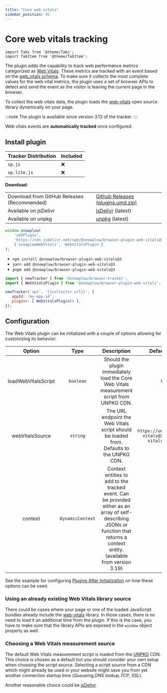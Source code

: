 ```yaml
---
title: "Core web vitals"
sidebar_position: 95
---
```


# Core web vitals tracking

```mdx-code-block
import Tabs from '@theme/Tabs';
import TabItem from '@theme/TabItem';
```

The plugin adds the capability to track web performance metrics categorized as [Web Vitals](https://web.dev/vitals/). These metrics are tracked with an event based on the [web_vitals schema](https://github.com/snowplow/iglu-central/blob/master/schemas/com.snowplowanalytics.snowplow/web_vitals/jsonschema/). To make sure it collects the most complete values for the web vital metrics, the plugin uses a set of browser APIs to detect and send the event as the visitor is leaving the current page in the browser.

To collect the web vitals data, the plugin loads the [web-vitals](https://github.com/GoogleChrome/web-vitals) open source library dynamically on your page.

:::note
The plugin is available since version 3.13 of the tracker.
:::

Web vitals events are **automatically tracked** once configured.

## Install plugin

<Tabs groupId="platform" queryString>
  <TabItem value="js" label="JavaScript (tag)" default>

| Tracker Distribution | Included |
|----------------------|----------|
| `sp.js`              | ❌        |
| `sp.lite.js`         | ❌        |

**Download:**

<table><tbody><tr><td>Download from GitHub Releases (Recommended)</td><td><a href="https://github.com/snowplow/snowplow-javascript-tracker/releases">Github Releases (plugins.umd.zip)</a></td></tr><tr><td>Available on jsDelivr</td><td><a href="https://cdn.jsdelivr.net/npm/@snowplow/browser-plugin-web-vitals@3/dist/index.umd.min.js">jsDelivr</a> (latest)</td></tr><tr><td>Available on unpkg</td><td><a href="https://unpkg.com/@snowplow/browser-plugin-web-vitals@3/dist/index.umd.min.js">unpkg</a> (latest)</td></tr></tbody></table>

```javascript
window.snowplow(
    'addPlugin',
    'https://cdn.jsdelivr.net/npm/@snowplow/browser-plugin-web-vitals@3/dist/index.umd.min.js',
    ['snowplowWebVitals', 'WebVitalsPlugin']
);
```

  </TabItem>
  <TabItem value="browser" label="Browser (npm)">

- `npm install @snowplow/browser-plugin-web-vitals@3`
- `yarn add @snowplow/browser-plugin-web-vitals@3`
- `pnpm add @snowplow/browser-plugin-web-vitals@3`


```javascript
import { newTracker } from '@snowplow/browser-tracker';
import { WebVitalsPlugin } from '@snowplow/browser-plugin-web-vitals';

newTracker('sp1', '{{collector_url}}', {
   appId: 'my-app-id',
   plugins: [ WebVitalsPlugin() ],
});
```

  </TabItem>
</Tabs>

## Configuration

The Web Vitals plugin can be initialized with a couple of options allowing for customizing its behavior:

|       Option        |       Type       |                                                                                    Description                                                                                     |                      Default value                       |
|:-------------------:|:----------------:|:----------------------------------------------------------------------------------------------------------------------------------------------------------------------------------:|:--------------------------------------------------------:|
| loadWebVitalsScript |    `boolean`     |                                             Should the plugin immediately load the Core Web Vitals measurement script from UNPKG CDN.                                              |                          `true`                          |
|   webVitalsSource   |     `string`     |                                              The URL endpoint the Web Vitals script should be loaded from. Defaults to the UNPKG CDN.                                              | `https://unpkg.com/web-vitals@3/dist/web-vitals.iife.js` |
|       context       | `DynamicContext` | Context entities to add to the tracked event. Can be provided either as an array of self-describing JSONs or function that returns a context entity. (available from version 3.19) |                                                          |

See the example for configuring [Plugins After Initialization](../../plugins/configuring-tracker-plugins/javascript/index.md#plugins-after-initialization) on how these options can be used.

### Using an already existing Web Vitals library source

There could be cases where your page or one of the loaded JavaScript bundles already include the [web-vitals](https://github.com/GoogleChrome/web-vitals) library. In those cases, there is no need to load it an additional time from the plugin. If this is the case, you have to make sure that the library APIs are exposed in the `window` object properly as well.

### Choosing a Web Vitals measurement source

The default Web Vitals measurement script is loaded from the [UNPKG](https://www.unpkg.com/) CDN. This choice is chosen as a default but you should consider your own setup when choosing the script source. Selecting a script source from a CDN which might already be used in your website might save you from yet another connection startup time (_Queueing_,_DNS lookup_,_TCP_, _SSL_).

Another reasonable choice could be [jsDelivr](https://cdn.jsdelivr.net/npm/web-vitals@3/dist/web-vitals.iife.js).
